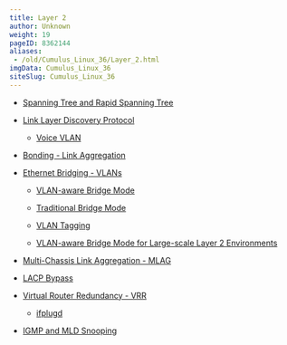 ```yaml
---
title: Layer 2
author: Unknown
weight: 19
pageID: 8362144
aliases:
 - /old/Cumulus_Linux_36/Layer_2.html
imgData: Cumulus_Linux_36
siteSlug: Cumulus_Linux_36
---
```

  - [Spanning Tree and Rapid Spanning
    Tree](/old/Cumulus_Linux_36/Spanning_Tree_and_Rapid_Spanning_Tree.html)

  - [Link Layer Discovery
    Protocol](/old/Cumulus_Linux_36/Link_Layer_Discovery_Protocol.html)
    
      - [Voice VLAN](/old/Cumulus_Linux_36/Voice_VLAN.html)

  - [Bonding - Link
    Aggregation](/old/Cumulus_Linux_36/Bonding_-_Link_Aggregation.html)

  - [Ethernet Bridging -
    VLANs](/old/Cumulus_Linux_36/Ethernet_Bridging_-_VLANs.html)
    
      - [VLAN-aware Bridge
        Mode](/old/Cumulus_Linux_36/VLAN-aware_Bridge_Mode.html)
    
      - [Traditional Bridge
        Mode](/old/Cumulus_Linux_36/Traditional_Bridge_Mode.html)
    
      - [VLAN Tagging](/old/Cumulus_Linux_36/VLAN_Tagging.html)
    
      - [VLAN-aware Bridge Mode for Large-scale Layer 2
        Environments](/old/Cumulus_Linux_36/VLAN-aware_Bridge_Mode_for_Large-scale_Layer_2_Environments.html)

  - [Multi-Chassis Link Aggregation -
    MLAG](/old/Cumulus_Linux_36/Multi-Chassis_Link_Aggregation_-_MLAG.html)

  - [LACP Bypass](/old/Cumulus_Linux_36/LACP_Bypass.html)

  - [Virtual Router Redundancy -
    VRR](/old/Cumulus_Linux_36/Virtual_Router_Redundancy_-_VRR.html)
    
      - [ifplugd](/old/Cumulus_Linux_36/ifplugd.html)

  - [IGMP and MLD
    Snooping](/old/Cumulus_Linux_36/IGMP_and_MLD_Snooping.html)
